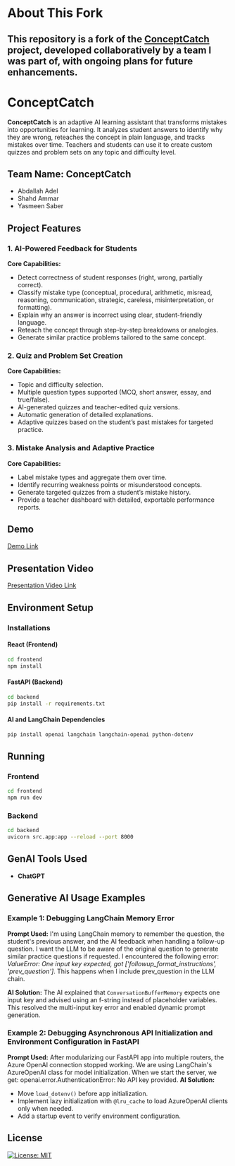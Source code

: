 # About This Fork

This repository is a fork of the [ConceptCatch](https://github.com/abdallahade1/ConceptCatch) project, developed collaboratively by a team I was part of, with ongoing plans for future enhancements.
---
# ConceptCatch
**ConceptCatch** is an adaptive AI learning assistant that transforms mistakes into opportunities for learning. It analyzes student answers to identify why they are wrong, reteaches the concept in plain language, and tracks mistakes over time. Teachers and students can use it to create custom quizzes and problem sets on any topic and difficulty level.


## Team Name: ConceptCatch
- Abdallah Adel  
- Shahd Ammar  
- Yasmeen Saber  


## Project Features

### 1. AI-Powered Feedback for Students
**Core Capabilities:**
- Detect correctness of student responses (right, wrong, partially correct).
- Classify mistake type (conceptual, procedural, arithmetic, misread, reasoning, communication, strategic, careless, misinterpretation, or formatting).
- Explain why an answer is incorrect using clear, student-friendly language.
- Reteach the concept through step-by-step breakdowns or analogies.
- Generate similar practice problems tailored to the same concept.

### 2. Quiz and Problem Set Creation
**Core Capabilities:**
- Topic and difficulty selection.
- Multiple question types supported (MCQ, short answer, essay, and true/false).
- AI-generated quizzes and teacher-edited quiz versions.
- Automatic generation of detailed explanations.
- Adaptive quizzes based on the student’s past mistakes for targeted practice.

### 3. Mistake Analysis and Adaptive Practice
**Core Capabilities:**
- Label mistake types and aggregate them over time.
- Identify recurring weakness points or misunderstood concepts.
- Generate targeted quizzes from a student’s mistake history.
- Provide a teacher dashboard with detailed, exportable performance reports.


## Demo 
[Demo Link](https://drive.google.com/file/d/1fUZwDrOLXzDQiIDmgqYKSsLbZQ2OSp6V/view?usp=sharing)


## Presentation Video
[Presentation Video Link](https://drive.google.com/file/d/17HRXl-_0xe8-cT6_wVQjWxukU6SqyzOL/view?usp=sharing)


## Environment Setup
### Installations
#### React (Frontend)
```bash
cd frontend
npm install
```

#### FastAPI (Backend)
```bash
cd backend
pip install -r requirements.txt
```

#### AI and LangChain Dependencies
```bash
pip install openai langchain langchain-openai python-dotenv
```


## Running
### Frontend
```bash
cd frontend
npm run dev
```

### Backend
```bash
cd backend
uvicorn src.app:app --reload --port 8000
```


## GenAI Tools Used
- **ChatGPT**


## Generative AI Usage Examples

### Example 1: Debugging LangChain Memory Error
**Prompt Used:**
I'm using LangChain memory to remember the question, the student's previous answer, and the AI feedback when handling a follow-up question. I want the LLM to be aware of the original question to generate similar practice questions if requested. I encountered the following error: *ValueError: One input key expected, got ['followup_format_instructions', 'prev_question']*. This happens when I include prev_question in the LLM chain.

**AI Solution:**
The AI explained that `ConversationBufferMemory` expects one input key and advised using an f-string instead of placeholder variables. This resolved the multi-input key error and enabled dynamic prompt generation.

### Example 2: Debugging Asynchronous API Initialization and Environment Configuration in FastAPI
**Prompt Used:**
After modularizing our FastAPI app into multiple routers, the Azure OpenAI connection stopped working. We are using LangChain's AzureOpenAI class for model initialization.  When we start the server, we get: openai.error.AuthenticationError: No API key provided.
**AI Solution:**  
- Move `load_dotenv()` before app initialization.  
- Implement lazy initialization with `@lru_cache` to load AzureOpenAI clients only when needed.  
- Add a startup event to verify environment configuration.


## License
[![License: MIT](https://img.shields.io/badge/License-MIT-yellow.svg)](LICENSE)
